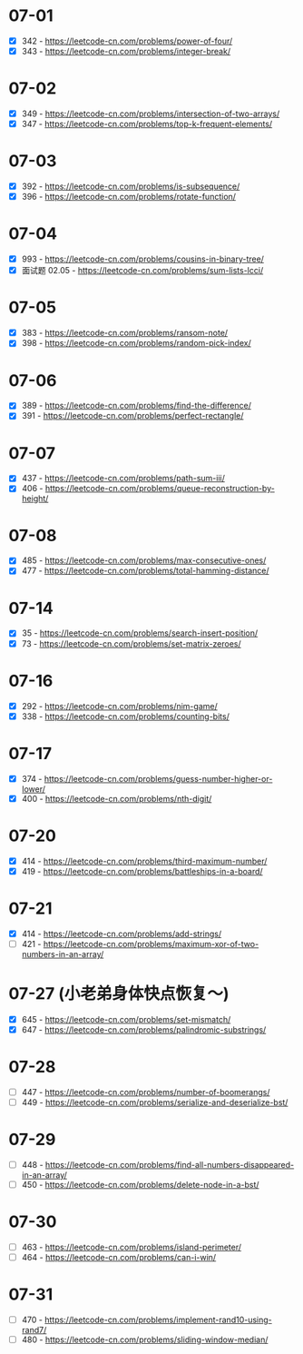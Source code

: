 # 07-01
* [x] 342 - https://leetcode-cn.com/problems/power-of-four/
* [x] 343 - https://leetcode-cn.com/problems/integer-break/

# 07-02
* [x] 349 - https://leetcode-cn.com/problems/intersection-of-two-arrays/
* [x] 347 - https://leetcode-cn.com/problems/top-k-frequent-elements/

# 07-03
* [x] 392 - https://leetcode-cn.com/problems/is-subsequence/
* [x] 396 - https://leetcode-cn.com/problems/rotate-function/

# 07-04
* [x] 993 - https://leetcode-cn.com/problems/cousins-in-binary-tree/
* [x] 面试题 02.05 - https://leetcode-cn.com/problems/sum-lists-lcci/

# 07-05
* [x] 383 - https://leetcode-cn.com/problems/ransom-note/
* [x] 398 - https://leetcode-cn.com/problems/random-pick-index/

# 07-06
* [x] 389 - https://leetcode-cn.com/problems/find-the-difference/
* [x] 391 - https://leetcode-cn.com/problems/perfect-rectangle/

# 07-07
* [x] 437 - https://leetcode-cn.com/problems/path-sum-iii/
* [x] 406 - https://leetcode-cn.com/problems/queue-reconstruction-by-height/

# 07-08
* [x] 485 - https://leetcode-cn.com/problems/max-consecutive-ones/
* [x] 477 - https://leetcode-cn.com/problems/total-hamming-distance/

# 07-14
* [x] 35 - https://leetcode-cn.com/problems/search-insert-position/
* [x] 73 - https://leetcode-cn.com/problems/set-matrix-zeroes/

# 07-16
* [x] 292 - https://leetcode-cn.com/problems/nim-game/
* [x] 338 - https://leetcode-cn.com/problems/counting-bits/

# 07-17
* [x] 374 - https://leetcode-cn.com/problems/guess-number-higher-or-lower/
* [x] 400 - https://leetcode-cn.com/problems/nth-digit/

# 07-20
* [x] 414 - https://leetcode-cn.com/problems/third-maximum-number/
* [x] 419 - https://leetcode-cn.com/problems/battleships-in-a-board/

# 07-21
* [x] 414 - https://leetcode-cn.com/problems/add-strings/
* [ ] 421 - https://leetcode-cn.com/problems/maximum-xor-of-two-numbers-in-an-array/

# 07-27 (小老弟身体快点恢复～)
* [x] 645 - https://leetcode-cn.com/problems/set-mismatch/
* [x] 647 - https://leetcode-cn.com/problems/palindromic-substrings/

# 07-28
* [ ] 447 - https://leetcode-cn.com/problems/number-of-boomerangs/
* [ ] 449 - https://leetcode-cn.com/problems/serialize-and-deserialize-bst/

# 07-29
* [ ] 448 - https://leetcode-cn.com/problems/find-all-numbers-disappeared-in-an-array/
* [ ] 450 - https://leetcode-cn.com/problems/delete-node-in-a-bst/

# 07-30
* [ ] 463 - https://leetcode-cn.com/problems/island-perimeter/
* [ ] 464 - https://leetcode-cn.com/problems/can-i-win/

# 07-31
* [ ] 470 - https://leetcode-cn.com/problems/implement-rand10-using-rand7/
* [ ] 480 - https://leetcode-cn.com/problems/sliding-window-median/
